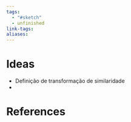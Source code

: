 ```yaml
---
tags:
  - "#sketch"
  - unfinished
link-tags: 
aliases:
---
```

# Ideas
- Definição de transformação de similaridade
- 

# References

